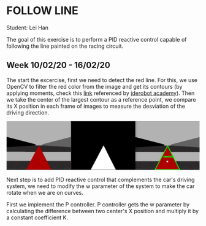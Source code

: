 # FOLLOW LINE
Student: Lei Han


The goal of this exercise is to perform a PID reactive control capable of following the line painted on the racing circuit.


Week 10/02/20 - 16/02/20
------------------
The start the excercise, first we need to detect the red line. For this, we use OpenCV to filter the red color from the image and get its contours (by applying moments, check this [link](https://stackoverflow.com/questions/22470902/understanding-moments-function-in-opencv) referenced by [jderobot academy](https://jderobot.github.io/RoboticsAcademy/exercises/follow_line/)). 
Then we take the center of the largest contour as a reference point, we compare its X position in each frame of images to measure the desviation of the driving direction.

![Illustration of color filtering](https://github.com/LeiHan1/MUVA-Robotica/blob/master/FollowLine/img/moments.png)


Next step is to add PID reactive control that complements the car's driving system, we need to modify the w parameter of the system to make the car rotate when we are on curves.

First we implement the P controller. P controller gets the w parameter by calculating the difference between two center's X position and multiply it by a constant coefficient K.

